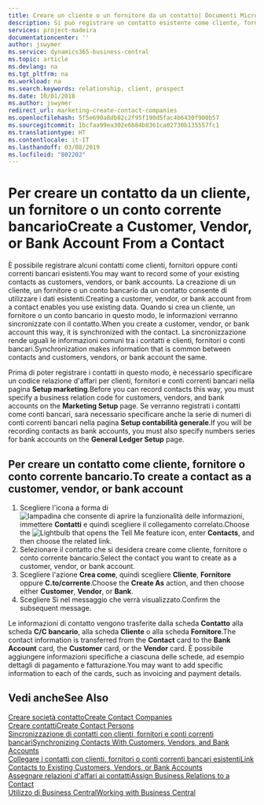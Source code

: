 ```yaml
---
title: Creare un cliente o un fornitore da un contatto| Documenti Microsoft
description: Si può registrare un contatto esistente come cliente, fornitore o conto corrente bancario utilizzando i dati esistenti e specificando la relazione d'affari.
services: project-madeira
documentationcenter: ''
author: jswymer
ms.service: dynamics365-business-central
ms.topic: article
ms.devlang: na
ms.tgt_pltfrm: na
ms.workload: na
ms.search.keywords: relationship, client, prospect
ms.date: 10/01/2018
ms.author: jswymer
redirect_url: marketing-create-contact-companies
ms.openlocfilehash: 5f5e690a8db82c2f95f190d5fac4b6430f900b57
ms.sourcegitcommit: 1bcfaa99ea302e6b84b8361ca02730b135557fc1
ms.translationtype: HT
ms.contentlocale: it-IT
ms.lasthandoff: 03/08/2019
ms.locfileid: "802202"
---
```

# <a name="create-a-customer-vendor-or-bank-account-from-a-contact"></a><span data-ttu-id="f0f8d-103">Per creare un contatto da un cliente, un fornitore o un conto corrente bancario</span><span class="sxs-lookup"><span data-stu-id="f0f8d-103">Create a Customer, Vendor, or Bank Account From a Contact</span></span>
<span data-ttu-id="f0f8d-104">È possibile registrare alcuni contatti come clienti, fornitori oppure conti correnti bancari esistenti.</span><span class="sxs-lookup"><span data-stu-id="f0f8d-104">You may want to record some of your existing contacts as customers, vendors, or bank accounts.</span></span> <span data-ttu-id="f0f8d-105">La creazione di un cliente, un fornitore o un conto bancario da un contatto consente di utilizzare i dati esistenti.</span><span class="sxs-lookup"><span data-stu-id="f0f8d-105">Creating a customer, vendor, or bank account from a contact enables you use existing data.</span></span> <span data-ttu-id="f0f8d-106">Quando si crea un cliente, un fornitore o un conto bancario in questo modo, le informazioni verranno sincronizzate con il contatto.</span><span class="sxs-lookup"><span data-stu-id="f0f8d-106">When you create a customer, vendor, or bank account this way, it is synchronized with the contact.</span></span> <span data-ttu-id="f0f8d-107">La sincronizzazione rende uguali le informazioni comuni tra i contatti e clienti, fornitori o conti bancari.</span><span class="sxs-lookup"><span data-stu-id="f0f8d-107">Synchronization makes information that is common between contacts and customers, vendors, or bank account the same.</span></span>

<span data-ttu-id="f0f8d-108">Prima di poter registrare i contatti in questo modo, è necessario specificare un codice relazione d'affari per clienti, fornitori e conti correnti bancari nella pagina **Setup marketing**.</span><span class="sxs-lookup"><span data-stu-id="f0f8d-108">Before you can record contacts this way, you must specify a business relation code for customers, vendors, and bank accounts on the **Marketing Setup** page.</span></span> <span data-ttu-id="f0f8d-109">Se verranno registrati i contatti come conti bancari, sarà necessario specificare anche la serie di numeri di conti correnti bancari nella pagina **Setup contabilità generale**.</span><span class="sxs-lookup"><span data-stu-id="f0f8d-109">If you will be recording contacts as bank accounts, you must also specify numbers series for bank accounts on the **General Ledger Setup** page.</span></span>

## <a name="to-create-a-contact-as-a-customer-vendor-or-bank-account"></a><span data-ttu-id="f0f8d-110">Per creare un contatto come cliente, fornitore o conto corrente bancario.</span><span class="sxs-lookup"><span data-stu-id="f0f8d-110">To create a contact as a customer, vendor, or bank account</span></span>
1. <span data-ttu-id="f0f8d-111">Scegliere l'icona a forma di ![lampadina che consente di aprire la funzionalità delle informazioni](media/ui-search/search_small.png "Informazioni sull'operazione che si desidera eseguire"), immettere **Contatti** e quindi scegliere il collegamento correlato.</span><span class="sxs-lookup"><span data-stu-id="f0f8d-111">Choose the ![Lightbulb that opens the Tell Me feature](media/ui-search/search_small.png "Tell me what you want to do") icon, enter **Contacts**, and then choose the related link.</span></span>
2. <span data-ttu-id="f0f8d-112">Selezionare il contatto che si desidera creare come cliente, fornitore o conto corrente bancario.</span><span class="sxs-lookup"><span data-stu-id="f0f8d-112">Select the contact you want to create as a customer, vendor, or bank account.</span></span>
3. <span data-ttu-id="f0f8d-113">Scegliere l'azione **Crea come**, quindi scegliere **Cliente**, **Fornitore** oppure **C.to/corrente**.</span><span class="sxs-lookup"><span data-stu-id="f0f8d-113">Choose the **Create As** action, and then choose either **Customer**, **Vendor**, or **Bank**.</span></span>
4. <span data-ttu-id="f0f8d-114">Scegliere Sì nel messaggio che verrà visualizzato.</span><span class="sxs-lookup"><span data-stu-id="f0f8d-114">Confirm the subsequent message.</span></span>

<span data-ttu-id="f0f8d-115">Le informazioni di contatto vengono trasferite dalla scheda **Contatto** alla scheda **C/C bancario**, alla scheda **Cliente** o alla scheda **Fornitore**.</span><span class="sxs-lookup"><span data-stu-id="f0f8d-115">The contact information is transferred from the **Contact** card to the **Bank Account** card, the **Customer** card, or the **Vendor** card.</span></span> <span data-ttu-id="f0f8d-116">È possibile aggiungere informazioni specifiche a ciascuna delle schede, ad esempio dettagli di pagamento e fatturazione.</span><span class="sxs-lookup"><span data-stu-id="f0f8d-116">You may want to add specific information to each of the cards, such as invoicing and payment details.</span></span>

## <a name="see-also"></a><span data-ttu-id="f0f8d-117">Vedi anche</span><span class="sxs-lookup"><span data-stu-id="f0f8d-117">See Also</span></span>
[<span data-ttu-id="f0f8d-118">Creare società contatto</span><span class="sxs-lookup"><span data-stu-id="f0f8d-118">Create Contact Companies</span></span>](marketing-create-contact-companies.md)  
[<span data-ttu-id="f0f8d-119">Creare contatti</span><span class="sxs-lookup"><span data-stu-id="f0f8d-119">Create Contact Persons</span></span>](marketing-create-contact-persons.md)  
[<span data-ttu-id="f0f8d-120">Sincronizzazione di contatti con clienti, fornitori e conti correnti bancari</span><span class="sxs-lookup"><span data-stu-id="f0f8d-120">Synchronizing Contacts With Customers, Vendors, and Bank Accounts</span></span>](marketing-synchronize-contacts-customers-vendors-bank-accounts.md)  
[<span data-ttu-id="f0f8d-121">Collegare i contatti con clienti, fornitori o conti correnti bancari esistenti</span><span class="sxs-lookup"><span data-stu-id="f0f8d-121">Link Contacts to Existing Customers, Vendors, or Bank Accounts</span></span>](marketing-how-link-contact.md)  
[<span data-ttu-id="f0f8d-122">Assegnare relazioni d'affari ai contatti</span><span class="sxs-lookup"><span data-stu-id="f0f8d-122">Assign Business Relations to a Contact</span></span>](marketing-business-relations.md#AssignBusRelContact)  
[<span data-ttu-id="f0f8d-123">Utilizzo di Business Central</span><span class="sxs-lookup"><span data-stu-id="f0f8d-123">Working with Business Central</span></span>](ui-work-product.md)
